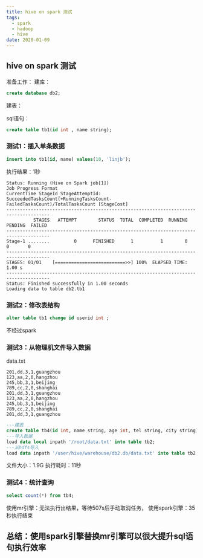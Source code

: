 ```yaml
---
title: hive on spark 测试
tags:
  - spark
  - hadoop
  - hive
date: 2020-01-09
---
```


## hive on spark 测试

准备工作： 建库：

```sql
create database db2;
```

建表：

sql语句：

```sql
create table tb1(id int , name string);
```

### 测试1：插入单条数据

```sql
insert into tb1(id, name) values(10, 'linjb');
```

执行结果：1秒

```text
Status: Running (Hive on Spark job[1])
Job Progress Format
CurrentTime StageId_StageAttemptId: SucceededTasksCount(+RunningTasksCount-FailedTasksCount)/TotalTasksCount [StageCost]
--------------------------------------------------------------------------------------
          STAGES   ATTEMPT        STATUS  TOTAL  COMPLETED  RUNNING  PENDING  FAILED
--------------------------------------------------------------------------------------
Stage-1 ........         0      FINISHED      1          1        0        0       0
--------------------------------------------------------------------------------------
STAGES: 01/01    [==========================>>] 100%  ELAPSED TIME: 1.00 s
--------------------------------------------------------------------------------------
Status: Finished successfully in 1.00 seconds
Loading data to table db2.tb1
```

### 测试2：修改表结构

```sql
alter table tb1 change id userid int ;
```

不经过spark

### 测试3：从物理机文件导入数据

data.txt

```text
201,dd,3,1,guangzhou
123,aa,2,0,hangzhou
245,bb,3,1,beijing
789,cc,2,0,shanghai
201,dd,3,1,guangzhou
123,aa,2,0,hangzhou
245,bb,3,1,beijing
789,cc,2,0,shanghai
201,dd,3,1,guangzhou
```

```sql
---建表
create table tb4(id int, name string, age int, tel string, city string) row format delimited fields terminated by ',' stored as textfile;
---导入数据
load data local inpath '/root/data.txt' into table tb2;
---从hdfs导入
load data inpath '/user/hive/warehouse/db2.db/data.txt' into table tb2;
```

文件大小：1.9G 执行耗时：11秒

### 测试4：统计查询

```sql
select count(*) from tb4;
```

使用mr引擎：无法执行出结果，等待507s后手动取消任务， 使用spark引擎：35秒执行结束

## 总结：使用spark引擎替换mr引擎可以很大提升sql语句执行效率
